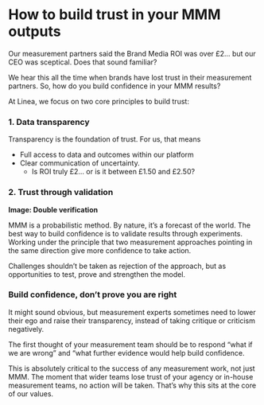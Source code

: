 # **How to build trust in your MMM outputs**

Our measurement partners said the Brand Media ROI was over £2… but our CEO was sceptical. Does that sound familiar?

We hear this all the time when brands have lost trust in their measurement partners. So, how do you build confidence in your MMM results?

At Linea, we focus on two core principles to build trust:

### **1\. Data transparency**

Transparency is the foundation of trust. For us, that means

* Full access to data and outcomes within our platform  
* Clear communication of uncertainty.   
  * Is ROI truly £2… or is it between £1.50 and £2.50?

### **2\. Trust through validation**

**Image: Double verification**

MMM is a probabilistic method. By nature, it’s a forecast of the world. The best way to build confidence is to validate results through experiments. Working under the principle that two measurement approaches pointing in the same direction give more confidence to take action. 

Challenges shouldn’t be taken as rejection of the approach, but as opportunities to test, prove and strengthen the model.

### Build confidence, don’t prove you are right

It might sound obvious, but measurement experts sometimes need to lower their ego and raise their transparency, instead of taking critique or criticism negatively. 

The first thought of your measurement team should be to respond “what if we are wrong” and “what further evidence would help build confidence.

This is absolutely critical to the success of any measurement work, not just MMM. The moment that wider teams lose trust of your agency or in-house measurement teams, no action will be taken. That’s why this sits at the core of our values.